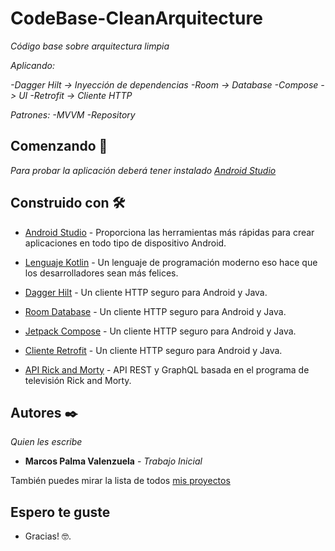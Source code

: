 # CodeBase-CleanArquitecture

_Código base sobre arquitectura limpia_

_Aplicando:_

_-Dagger Hilt -> Inyección de dependencias_
_-Room        -> Database_
_-Compose     -> UI_
_-Retrofit    -> Cliente HTTP_

_Patrones:_
_-MVVM_
_-Repository_

## Comenzando 🚀

_Para probar la aplicación deberá tener instalado [Android Studio](https://developer.android.com/)_

## Construido con 🛠️

* [Android Studio](https://developer.android.com/) - Proporciona las herramientas más rápidas
para crear aplicaciones en todo tipo de dispositivo Android.

* [Lenguaje Kotlin](https://kotlinlang.org/) - Un lenguaje de programación moderno
eso hace que los desarrolladores sean más felices.

* [Dagger Hilt](https://dagger.dev/hilt/) - Un cliente HTTP seguro para Android y Java.

* [Room Database](https://developer.android.com/training/data-storage/room) - Un cliente HTTP seguro para Android y Java.

* [Jetpack Compose](https://developer.android.com/jetpack/compose) - Un cliente HTTP seguro para Android y Java.

* [Cliente Retrofit](https://square.github.io/retrofit/) - Un cliente HTTP seguro para Android y Java.

* [API Rick and Morty](https://rickandmortyapi.com/) - API REST y GraphQL basada en el programa de televisión Rick and Morty.

## Autores ✒️

_Quien les escribe_

* **Marcos Palma Valenzuela** - *Trabajo Inicial* 

También puedes mirar la lista de todos [mis proyectos](https://github.com/MALPV)

## Espero te guste
* Gracias! 🤓.

